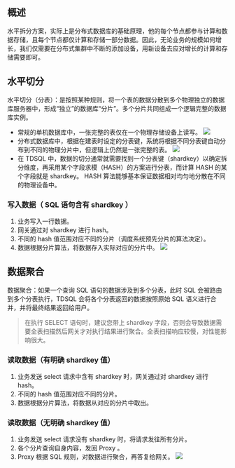 ## 概述
水平拆分方案，实际上是分布式数据库的基础原理，他的每个节点都参与计算和数据存储，且每个节点都仅计算和存储一部分数据。因此，无论业务的规模如何增长，我们仅需要在分布式集群中不断的添加设备，用新设备去应对增长的计算和存储需要即可。

## 水平切分
 水平切分（分表）：是按照某种规则，将一个表的数据分散到多个物理独立的数据库服务器中，形成“独立”的数据库“分片”。多个分片共同组成一个逻辑完整的数据库实例。

- 常规的单机数据库中，一张完整的表仅在一个物理存储设备上读写。
![](https://mc.qcloudimg.com/static/img/6c5dca25ea4df9d72e10143c9defe13a/image.png)
- 分布式数据库中，根据在建表时设定的分表键，系统将根据不同分表键自动分布到不同的物理分片中，但逻辑上仍然是一张完整的表。
![](https://mc.qcloudimg.com/static/img/fd0bd977b8ecc7ec9858b8f463090d6d/image.png)
- 在 TDSQL 中，数据的切分通常就需要找到一个分表键（shardkey）以确定拆分维度，再采用某个字段求模（HASH）的方案进行分表，而计算 HASH 的某个字段就是 shardkey。 HASH 算法能够基本保证数据相对均匀地分散在不同的物理设备中。

### 写入数据（ SQL 语句含有 shardkey ）
1. 业务写入一行数据。
2. 网关通过对 shardkey 进行 hash。
3. 不同的 hash 值范围对应不同的分片（调度系统预先分片的算法决定）。
4. 数据根据分片算法，将数据存入实际对应的分片中。
![](https://mc.qcloudimg.com/static/img/5dd0a9883398f72c82a7e7c6b0b0b0e9/image.png)

## 数据聚合
数据聚合：如果一个查询 SQL 语句的数据涉及到多个分表，此时 SQL 会被路由到多个分表执行，TDSQL 会将各个分表返回的数据按照原始 SQL 语义进行合并，并将最终结果返回给用户。
>在执行 SELECT 语句时，建议您带上 shardkey 字段，否则会导致数据需要全表扫描然后网关才对执行结果进行聚合。全表扫描响应较慢，对性能影响很大。

### 读取数据（有明确 shardkey 值）
1. 业务发送 select 请求中含有 shardkey 时，网关通过对 shardkey 进行 hash。
2. 不同的 hash 值范围对应不同的分片。
3. 数据根据分片算法，将数据从对应的分片中取出。

### 读取数据（无明确 shardkey 值）
1. 业务发送 select 请求没有 shardkey 时，将请求发往所有分片。
2. 各个分片查询自身内容，发回 Proxy 。
3. Proxy 根据 SQL 规则，对数据进行聚合，再答复给网关。
![](https://mc.qcloudimg.com/static/img/89b6fdca310ab3a51b2a573ba0b63373/image.png)
